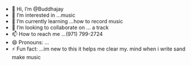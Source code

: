 - 👋 Hi, I’m @Buddhajay
- 👀 I’m interested in ...music
- 🌱 I’m currently learning ...how to record music 
- 💞️ I’m looking to collaborate on ... a track 
- 📫 How to reach me ...(971) 799-2724
- 😄 Pronouns: ...
- ⚡ Fun fact: ...im new to this it helps me clear my. mind when i write sand make music 

<!---
Buddhajay/Buddhajay is a ✨ special ✨ repository because its `README.md` (this file) appears on your GitHub profile.
You can click the Preview link to take a look at your changes.
--->
